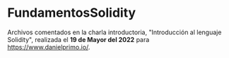 # FundamentosSolidity
Archivos comentados en la charla introductoria, "Introducción al lenguaje Solidity", realizada el **19 de Mayor del 2022** para https://www.danielprimo.io/.